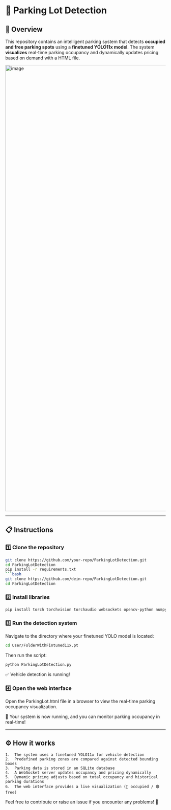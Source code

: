# 🚗 Parking Lot Detection
## 📌 Overview  
This repository contains an intelligent parking system that detects **occupied and free parking spots** using a **finetuned YOLO11x model**. The system **visualizes** real-time parking occupancy and dynamically updates pricing based on demand with a HTML file.

<img width="1396" alt="image" src="https://github.com/user-attachments/assets/33b5e9d5-40ca-42d4-b34c-eb869cdf1504" />

---

## 📋 Instructions  

### 1️⃣ Clone the repository  
```bash
git clone https://github.com/your-repo/ParkingLotDetection.git
cd ParkingLotDetection
pip install -r requirements.txt
```bash
git clone https://github.com/dein-repo/ParkingLotDetection.git
cd ParkingLotDetection
```

### 2️⃣ Install libraries
```bash
pip install torch torchvision torchaudio websockets opencv-python numpy mss ultralytics sqlite3
```

### 3️⃣ Run the detection system
Navigate to the directory where your finetuned YOLO model is located:
```bash
cd User/FolderWithFintuned11x.pt
```
Then run the script:
```bash
python ParkingLotDetection.py
```
✅ Vehicle detection is running!

### 4️⃣ Open the web interface
Open the ParkingLot.html file in a browser to view the real-time parking occupancy visualization.

🚗 Your system is now running, and you can monitor parking occupancy in real-time!

---

## ⚙️ How it works

	1.	The system uses a finetuned YOLO11x for vehicle detection
	2.	Predefined parking zones are compared against detected bounding boxes
	3.	Parking data is stored in an SQLite database
	4.	A WebSocket server updates occupancy and pricing dynamically
	5.	Dynamic pricing adjusts based on total occupancy and historical parking durations
	6.	The web interface provides a live visualization (🔴 occupied / 🟢 free)


Feel free to contribute or raise an issue if you encounter any problems! 🚀

